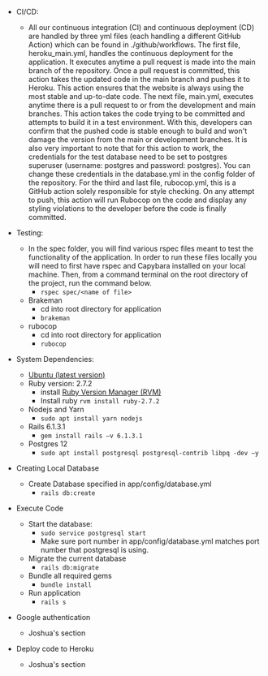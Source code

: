 - CI/CD:
  - All our continuous integration (CI) and continuous deployment (CD) are handled by three yml files (each handling a different GitHub Action) which can be found in ./github/workflows. The first file, heroku\_main.yml, handles the continuous deployment for the application. It executes anytime a pull request is made into the main branch of the repository. Once a pull request is committed, this action takes the updated code in the main branch and pushes it to Heroku. This action ensures that the website is always using the most stable and up-to-date code. The next file, main.yml, executes anytime there is a pull request to or from the development and main branches. This action takes the code trying to be committed and attempts to build it in a test environment. With this, developers can confirm that the pushed code is stable enough to build and won&#39;t damage the version from the main or development branches. It is also very important to note that for this action to work, the credentials for the test database need to be set to postgres superuser (username: postgres and password: postgres). You can change these credentials in the database.yml in the config folder of the repository. For the third and last file, rubocop.yml, this is a GitHub action solely responsible for style checking. On any attempt to push, this action will run Rubocop on the code and display any styling violations to the developer before the code is finally committed.

- Testing:
  - In the spec folder, you will find various rspec files meant to test the functionality of the application. In order to run these files locally you will need to first have rspec and Capybara installed on your local machine. Then, from a command terminal on the root directory of the project, run the command below.
    - ```rspec spec/<name of file>```
  - Brakeman
    - cd into root directory for application
    - ```brakeman```
  - rubocop
    - cd into root directory for application
    - ```rubocop```

- System Dependencies:
  - [Ubuntu (latest version)](https://ubuntu.com/tutorials/ubuntu-on-windows#4-install-ubuntu-for-windows-10)
  - Ruby version: 2.7.2
    - install [Ruby Version Manager (RVM)](https://rvm.io/rvm/install)
    - Install ruby ```rvm install ruby-2.7.2```
  - Nodejs and Yarn
    - ```sudo apt install yarn nodejs```
  - Rails 6.1.3.1
    - ```gem install rails –v 6.1.3.1```
  - Postgres 12
    - ```sudo apt install postgresql postgresql-contrib libpq -dev –y```

- Creating Local Database
  - Create Database specified in app/config/database.yml
    - ```rails db:create```

- Execute Code
  - Start the database:
    - ```sudo service postgresql start```
    - Make sure port number in app/config/database.yml matches port number that postgresql is using.
  - Migrate the current database
    - ```rails db:migrate```
  - Bundle all required gems
    - ```bundle install```
  - Run application
    - ```rails s```

- Google authentication
  - Joshua&#39;s section

- Deploy code to Heroku
  - Joshua&#39;s section
